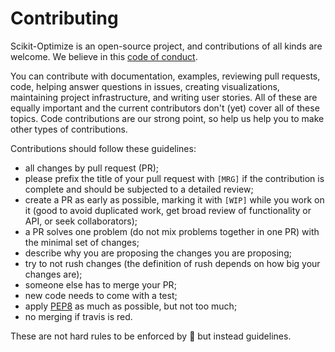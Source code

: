 Contributing
============

Scikit-Optimize is an open-source project, and contributions of all kinds
are welcome. We believe in this [code of conduct](CONDUCT.md).

You can contribute with documentation, examples, reviewing pull requests, code,
helping answer questions in issues, creating visualizations, maintaining project
infrastructure, and writing user stories. All of these are equally important
and the current contributors don't (yet) cover all of these topics. Code
contributions are our strong point, so help us help you to make other types of
contributions.

Contributions should follow these guidelines:

* all changes by pull request (PR);
* please prefix the title of your pull request with `[MRG]` if the contribution
  is complete and should be subjected to a detailed review;
* create a PR as early as possible, marking it with `[WIP]` while you work on
  it (good to avoid duplicated work, get broad review of functionality or API,
  or seek collaborators);
* a PR solves one problem (do not mix problems together in one PR) with the
  minimal set of changes;
* describe why you are proposing the changes you are proposing;
* try to not rush changes (the definition of rush depends on how big your
  changes are);
* someone else has to merge your PR;
* new code needs to come with a test;
* apply [PEP8](https://www.python.org/dev/peps/pep-0008/) as much
  as possible, but not too much;
* no merging if travis is red.

These are not hard rules to be enforced by :police_car: but instead guidelines.
